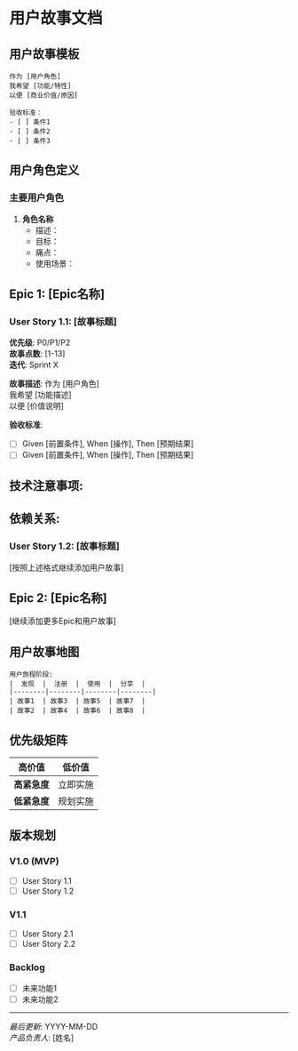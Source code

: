 # 用户故事文档

## 用户故事模板

```
作为 [用户角色]
我希望 [功能/特性]
以便 [商业价值/原因]

验收标准：
- [ ] 条件1
- [ ] 条件2
- [ ] 条件3
```

## 用户角色定义

### 主要用户角色
1. **角色名称**
   - 描述：
   - 目标：
   - 痛点：
   - 使用场景：

## Epic 1: [Epic名称]

### User Story 1.1: [故事标题]
**优先级**: P0/P1/P2  
**故事点数**: [1-13]  
**迭代**: Sprint X  

**故事描述**:
作为 [用户角色]  
我希望 [功能描述]  
以便 [价值说明]  

**验收标准**:
- [ ] Given [前置条件], When [操作], Then [预期结果]
- [ ] Given [前置条件], When [操作], Then [预期结果]

**技术注意事项**:
- 

**依赖关系**:
- 

### User Story 1.2: [故事标题]
[按照上述格式继续添加用户故事]

## Epic 2: [Epic名称]
[继续添加更多Epic和用户故事]

## 用户故事地图

```
用户旅程阶段:
|  发现  |  注册  |  使用  |  分享  |
|--------|--------|--------|--------|
| 故事1  | 故事3  | 故事5  | 故事7  |
| 故事2  | 故事4  | 故事6  | 故事8  |
```

## 优先级矩阵

| 高价值 | 低价值 |
|--------|--------|
| **高紧急度** | 立即实施 | 计划实施 |
| **低紧急度** | 规划实施 | 延后考虑 |

## 版本规划

### V1.0 (MVP)
- [ ] User Story 1.1
- [ ] User Story 1.2

### V1.1
- [ ] User Story 2.1
- [ ] User Story 2.2

### Backlog
- [ ] 未来功能1
- [ ] 未来功能2

---
*最后更新*: YYYY-MM-DD  
*产品负责人*: [姓名]